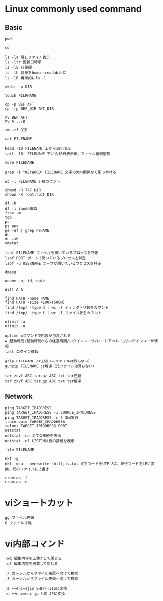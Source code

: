 # Linux commonly used command 
## Basic
    pwd

    cd

    ls -la 隠しファイル表示
    ls -ltr 更新日時順
    ls -lS 容量順
    ls -lh 容量をhuman-readableに
    ls -lR 再帰的にls -l

    mkdir -p DIR

    touch FILRNAME

    cp -p BEF AFT
    cp -rp BEF_DIR AFT_DIR

    mv BEF AFT
    mv A ../B

    rm -rf DIR

    cat FILENAME

    head -10 FILENAME 上から10行表示
    tail -10f FILENAME 下から10行表示後、ファイル継続監視

    more FILENAME

    grep -i "KEYWORD" FILENAME 文字の大小関係なく引っかける

    wc -l FILENAME 行数カウント

    chmod -R 777 DIR
    chown -R root:root DIR

    df -h
    df -i inode確認
    free -m
    top
    ps
    ps aux
    pe -ef | grep PSNAME
    du
    du -sh
    vmstat
  
    lsof FILENAME ファイルを開いているプロセスを特定
    lsof PORT ポートで開いているプロセスを特定
    lsof -u USERNAME ユーザが開いているプロセスを特定
  
    dmesg

    uname -n; id; date

    diff A A'

    find PATH -name NAME
    find PATH -size +100k(500M)
    find /tmp/ -type d | wc -l ディレクトリ数をカウント
    find /tmp/ -type f | wc -l ファイル数をカウント

    ulimit -a
    ulimit -u

    uptime wコマンドで内容が包含される
    w 起動時間/起動時間からの経過時間/ログインユーザ/ロードアベレージ/ログインユーザ情報
    last ログイン情報

    gzip FILENAME gz圧縮（元ファイルは残らない）
    gunzip FILENAME gz解凍（元ファイルは残らない）

    tar zcvf ABC.tar.gz ABC.txt tar圧縮
    tar zxvf ABC.tar.gz ABC.txt tar解凍


## Network
    ping TARGET_IPADDRESS
    ping TARGET_IPADDRESS -I SOURCE_IPADDRESS
    ping TARGET_IPADDRESS -c 3 3回実行
    traceroute TARGET_IPADDRESS
    telnet TARGET_IPADDRESS PORT
    netstat
    netstat -na 全ての接続を表示
    netstat -nl LISTEN状態の接続を表示

    file FILENAME

    nkf -g 
    nkf -wLu --overwrite shiftjis.txt 文字コードをUTF-8に、改行コードをLFに変換、元のファイルに上書き

    crontab -l
    crontab -e


# viショートカット
    gg ファイル先頭
    G ファイル末尾

# vi内部コマンド
    :wq 編集内容を上書きして閉じる
    :q! 編集内容を破棄して閉じる

    :/ カーソルからファイル末尾へ向けて検索
    :? カーソルからファイル先頭へ向けて検索

    :e ++enc=sjis SHIFT-JISに変換
    :e ++enc=euc-jp EUC-JPに変換
